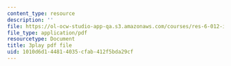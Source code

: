 ```yaml
---
content_type: resource
description: ''
file: https://ol-ocw-studio-app-qa.s3.amazonaws.com/courses/res-6-012-introduction-to-probability-spring-2018/1010d6d144814035cfab412f5bda29cf_LBiYeL4qD2M.pdf
file_type: application/pdf
resourcetype: Document
title: 3play pdf file
uid: 1010d6d1-4481-4035-cfab-412f5bda29cf
---
```


